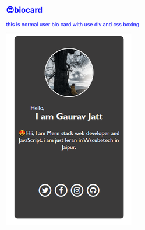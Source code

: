 
<body>
    <h2 style="color: blue;">😍biocard</h2>
    <p style="color: blue;">this is normal user bio card with use div and css boxing</p>
    <img src="./demo.png">
</body>
